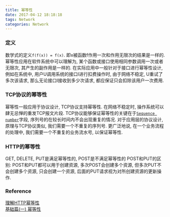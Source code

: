 ```yaml
---
title: 幂等性
date: 2017-04-12 18:18:18
tags: Network
categories: Network
---
```

### 定义
数学式的定义`f(f(x)) = f(x)`. 即x被函数f作用一次和作用无限次的结果是一样的. 幂等性应用在软件系统中可以理解为, 某个函数或接口使用相同参数调用一次或者无限次, 其产生的副作用是一样的. 在实际应用中一般针对于接口进行幂等性设计, 例如在系统中, 用户U调用系统的接口I进行扣费操作时, 由于网络不稳定, U重试了多次该请求, 那么无论接口I接收到多少次请求, 都应保证只会扣除该用户一次费用.

### TCP协议的幂等性
幂等性一般应用于协议设计, TCP协议支持幂等性. 在网络不稳定时, 操作系统可以肆无忌惮的重发TCP报文片段. TCP协议能够保证幂等性的关键在于[`Sequence number`](https://en.wikipedia.org/wiki/Transmission_Control_Protocol)字段, 序列号的在较长时间内不会出现重复的情况. 对于应用层的协议设计, 原理与TCP协议类似, 我们需要一个不重复的序列号. 更广泛地说, 在一个业务流程的处理中, 我们需要一个不重复的业务流水号, 以保证幂等性.

### HTTP的幂等性
GET, DELETE, PUT是满足幂等性的, POST是不满足幂等性的
POST和PUT的区别: POST和PUT都可以用于创建资源, 多次POST会创建多个资源, 但多次PUT不会创建多个资源, 只会创建一个资源, 后面的PUT请求视为对所创建资源的更新操作.

### Reference
[理解HTTP幂等性](http://www.cnblogs.com/weidagang2046/archive/2011/06/04/2063696.html)   
[基础篇(一) 幂等性](http://blog.csdn.net/tjgamejx2/article/details/51011425)
